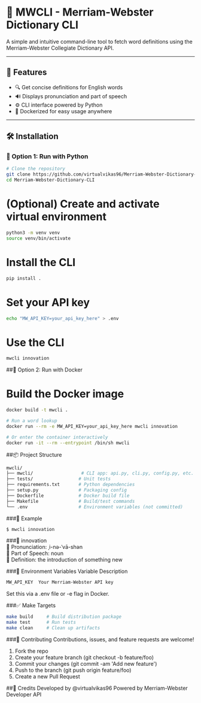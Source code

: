 # 📘 MWCLI - Merriam-Webster Dictionary CLI

A simple and intuitive command-line tool to fetch word definitions using the Merriam-Webster Collegiate Dictionary API.

---

## 🚀 Features

- 🔍 Get concise definitions for English words
- 🔊 Displays pronunciation and part of speech
- ⚙️ CLI interface powered by Python
- 🐳 Dockerized for easy usage anywhere

---

## 🛠️ Installation

### 🔧 Option 1: Run with Python

```bash
# Clone the repository
git clone https://github.com/virtualvikas96/Merriam-Webster-Dictionary-CLI.git
cd Merriam-Webster-Dictionary-CLI
```

# (Optional) Create and activate virtual environment
```bash
python3 -m venv venv
source venv/bin/activate
```

# Install the CLI
```bash
pip install .
```

# Set your API key
```bash
echo "MW_API_KEY=your_api_key_here" > .env
```

# Use the CLI
```bash
mwcli innovation
```

##🐳 Option 2: Run with Docker
# Build the Docker image
```bash
docker build -t mwcli .

# Run a word lookup
docker run --rm -e MW_API_KEY=your_api_key_here mwcli innovation

# Or enter the container interactively
docker run -it --rm --entrypoint /bin/sh mwcli
```

##📦 Project Structure
```bash
mwcli/
├── mwcli/                  # CLI app: api.py, cli.py, config.py, etc.
├── tests/                 # Unit tests
├── requirements.txt       # Python dependencies
├── setup.py               # Packaging config
├── Dockerfile             # Docker build file
├── Makefile               # Build/test commands
└── .env                   # Environment variables (not committed)
```

###📄 Example
```bash
$ mwcli innovation
```

###📖 innovation  
📌 Pronunciation: ˌi-nə-ˈvā-shən  
🧠 Part of Speech: noun  
💬 Definition: the introduction of something new

###🔐 Environment Variables
Variable	Description
```bash
MW_API_KEY	Your Merriam-Webster API key
```

Set this via a .env file or -e flag in Docker.

###✅ Make Targets
```bash
make build     # Build distribution package
make test      # Run tests
make clean     # Clean up artifacts
```

###🤝 Contributing
Contributions, issues, and feature requests are welcome!
1. Fork the repo
2. Create your feature branch (git checkout -b feature/foo)
3. Commit your changes (git commit -am 'Add new feature')
4. Push to the branch (git push origin feature/foo)
5. Create a new Pull Request

##🙏 Credits
Developed by @virtualvikas96
Powered by Merriam-Webster Developer API
